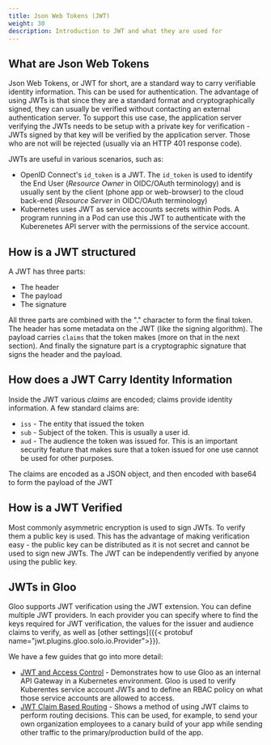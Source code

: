 ```yaml
---
title: Json Web Tokens (JWT)
weight: 30
description: Introduction to JWT and what they are used for
---
```


## What are Json Web Tokens
Json Web Tokens, or JWT for short, are a standard way to carry verifiable identity information.
This can be used for authentication. The advantage of using JWTs is that since they are a standard
format and cryptographically signed, they can usually be verified without contacting an external
authentication server. To support this use case, the application server verifying the JWTs needs to
be setup with a private key for verification - JWTs signed by that key will be verified by the
application server. Those who are not will be rejected (usually via an HTTP 401 response code).

JWTs are useful in various scenarios, such as:

- OpenID Connect's `id_token` is a JWT. The `id_token` is used to identify the End User (*Resource Owner* 
  in OIDC/OAuth terminology) and is usually sent by the client (phone app or web-browser) to
  the cloud back-end (*Resource Server* in OIDC/OAuth terminology)
- Kubernetes uses JWT as service accounts secrets within Pods. A program running in a Pod can
  use this JWT to authenticate with the Kuberenetes API server with the permissions of the 
  service account.

## How is a JWT structured

A JWT has three parts:

- The header
- The payload
- The signature

All three parts are combined with the "." character to form the final token. The header has some
metadata on the JWT (like the signing algorithm). The payload carries `claims` that the token makes 
(more on that in the next section). And finally the signature part is a cryptographic signature that 
signs the header and the payload.

## How does a JWT Carry Identity Information

Inside the JWT various *claims* are encoded; claims provide identity information. A few standard claims are:

- `iss` - The entity that issued the token
- `sub` - Subject of the token. This is usually a user id.
- `aud` - The audience the token was issued for. This is an important security feature that makes sure
          that a token issued for one use cannot be used for other purposes.

The claims are encoded as a JSON object, and then encoded with base64 to form the payload of the JWT

## How is a JWT Verified

Most commonly asymmetric encryption is used to sign JWTs. To verify them a public key is used. This 
has the advantage of making verification easy - the public key can be distributed as it is not secret
and cannot be used to sign new JWTs. The JWT can be independently verified by anyone using the public key.

## JWTs in Gloo
Gloo supports JWT verification using the JWT extension. You can define multiple JWT providers.
In each provider you can specify where to find the keys required for JWT verification, the 
values for the issuer and audience claims to verify, as well as [other settings]({{< protobuf name="jwt.plugins.gloo.solo.io.Provider">}}).

We have a few guides that go into more detail:

- [JWT and Access Control](./access_control) - Demonstrates how to use Gloo as an internal API Gateway
  in a Kubernetes environment. Gloo is used to verify Kuberentes service account JWTs and to define
  an RBAC policy on what those service accounts are allowed to access.
- [JWT Claim Based Routing](./claim_routing) - Shows a method of using JWT claims to perform routing
  decisions. This can be used, for example, to send your own organization employees to a canary build
  of your app while sending other traffic to the primary/production build of the app.
